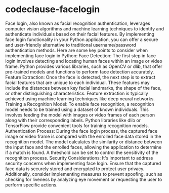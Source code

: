 # codeclause-facelogin
Face login, also known as facial recognition authentication, leverages computer vision algorithms and machine learning techniques to identify and authenticate individuals based on their 
facial features. By implementing face login functionality in your Python application, you can offer a secure and user-friendly alternative to traditional username/password 
authentication methods.
Here are some key points to consider when implementing face login in Python:
Face Detection: The first step in face login involves detecting and locating human faces within an image or video frame. Python provides various libraries, such as OpenCV or dlib, 
that offer pre-trained models and functions to perform face detection accurately.
Feature Extraction: Once the face is detected, the next step is to extract facial features that are unique to each individual. These features may include the distances between key 
facial landmarks, the shape of the face, or other distinguishing characteristics. Feature extraction is typically achieved using machine learning techniques like deep neural networks.
Training a Recognition Model: To enable face recognition, a recognition model needs to be trained using a dataset of known individuals. This involves feeding the model with images 
or video frames of each person along with their corresponding labels. Python libraries like dlib or TensorFlow provide convenient tools for training recognition models.
Authentication Process: During the face login process, the captured face image or video frame is compared with the enrolled face data stored in the recognition model. The model 
calculates the similarity or distance between the input face and the enrolled faces, allowing the application to determine if a match is found. A threshold can be set to control 
the sensitivity of the recognition process.
Security Considerations: It's important to address security concerns when implementing face login. Ensure that the captured face data is securely stored and encrypted to protect 
user privacy. Additionally, consider implementing measures to prevent spoofing, such as checking for liveness by analyzing eye movement or requesting the user to perform specific 
actions.
